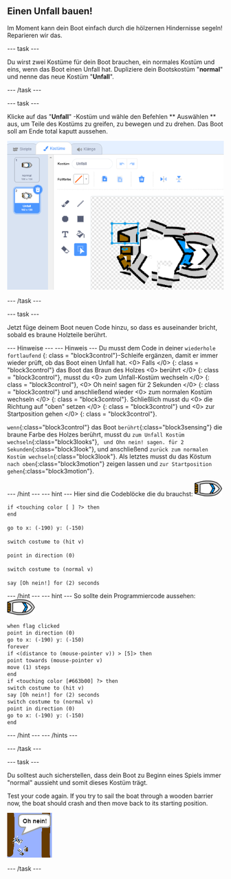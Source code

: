 ## Einen Unfall bauen!

Im Moment kann dein Boot einfach durch die hölzernen Hindernisse segeln! Reparieren wir das.

\--- task \---

Du wirst zwei Kostüme für dein Boot brauchen, ein normales Kostüm und eins, wenn das Boot einen Unfall hat. Dupliziere dein Bootskostüm "**normal**" und nenne das neue Kostüm "**Unfall**".

\--- /task \---

\--- task \---

Klicke auf das "**Unfall**" -Kostüm und wähle den Befehlen ** Auswählen ** aus, um Teile des Kostüms zu greifen, zu bewegen und zu drehen. Das Boot soll am Ende total kaputt aussehen.

![Screenshot](images/boat-hit-costume-annotated.png)

\--- /task \---

\--- task \---

Jetzt füge deinem Boot neuen Code hinzu, so dass es auseinander bricht, sobald es braune Holzteile berührt.

\--- Hinweise \--- \--- Hinweis \--- Du musst dem Code in deiner ` wiederhole fortlaufend ` {: class = "block3control"}-Schleife ergänzen, damit er immer wieder prüft, ob das Boot einen Unfall hat. <0> Falls </0> {: class = "block3control"} das Boot das Braun des Holzes <0> berührt </0> {: class = "block3control"}, musst du <0> zum Unfall-Kostüm wechseln </0> {: class = "block3control"}, <0> Oh nein! sagen für 2 Sekunden </0> {: class = "block3control"} und anschließend wieder <0> zum normalen Kostüm wechseln </0> {: class = "block3control"}. Schließlich musst du <0> die Richtung auf "oben" setzen </0> {: class = "block3control"} und <0> zur Startposition gehen </0> {: class = "block3control"}.

`wenn`{:class="block3control"} das Boot `berührt`{:class="block3sensing"} die braune Farbe des Holzes berührt, musst du `zum Unfall Kostüm wechseln`{:class="block3looks"}, ` und Ohn nein! sagen. für 2 Sekunden`{:class="block3look"}, und anschließend `zurück zum normalen Kostüm wechseln`{:class="block3look"}. Als letztes musst du das Köstum `nach oben`{:class="block3motion"} zeigen lassen und `zur Startposition gehen`{:class="block3motion"}.

\--- /hint \--- \--- hint \--- Hier sind die Codeblöcke die du brauchst: ![boat-sprite](images/boat_resize.png)

```blocks3
if <touching color [ ] ?> then
end

go to x: (-190) y: (-150)

switch costume to (hit v)

point in direction (0)

switch costume to (normal v)

say [Oh nein!] for (2) seconds
```

\--- /hint \--- \--- hint \--- So sollte dein Programmiercode aussehen: ![boat-sprite](images/boat_resize.png)

```blocks3
when flag clicked
point in direction (0)
go to x: (-190) y: (-150)
forever
if <(distance to (mouse-pointer v)) > [5]> then
point towards (mouse-pointer v)
move (1) steps
end
if <touching color [#663b00] ?> then
switch costume to (hit v)
say [Oh nein!] for (2) seconds
switch costume to (normal v)
point in direction (0)
go to x: (-190) y: (-150)
end
```

\--- /hint \--- \--- /hints \---

\--- /task \---

\--- task \---

Du solltest auch sicherstellen, dass dein Boot zu Beginn eines Spiels immer "normal" aussieht und somit dieses Kostüm trägt.

Test your code again. If you try to sail the boat through a wooden barrier now, the boat should crash and then move back to its starting position.

![screenshot](images/boat-crash.png)

\--- /task \---